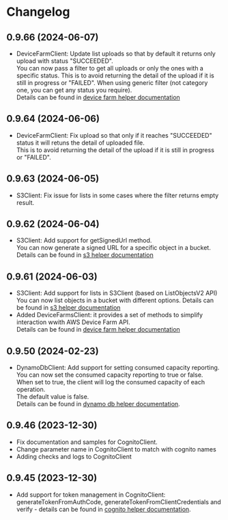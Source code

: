 # Changelog

## 0.9.66 (2024-06-07)

- DeviceFarmClient: Update list uploads so that by default it returns only upload with status "SUCCEEDED".  
  You can now pass a filter to get all uploads or only the ones with a specific status.
  This is to avoid returning the detail of the upload if it is still in progress or "FAILED".
  When using generic filter (not category one, you can get any status you require).  
  Details can be found in [device farm helper documentation](https://github.com/danielyaghil/aws-helpers/tree/main/docs/device-farm.md)

## 0.9.64 (2024-06-06)

- DeviceFarmClient: Fix upload so that only if it reaches "SUCCEEDED" status it will retuns the detail of uploaded file.  
  This is to avoid returning the detail of the upload if it is still in progress or "FAILED".

## 0.9.63 (2024-06-05)

- S3Client: Fix issue for lists in some cases where the filter returns empty result.

## 0.9.62 (2024-06-04)

- S3Client: Add support for getSignedUrl method.  
  You can now generate a signed URL for a specific object in a bucket.  
  Details can be found in [s3 helper documentation](https://github.com/danielyaghil/aws-helpers/tree/main/docs/s3.md)

## 0.9.61 (2024-06-03)

- S3Client: Add support for lists in S3Client (based on ListObjectsV2 API)
  You can now list objects in a bucket with different options.
  Details can be found in [s3 helper documentation](https://github.com/danielyaghil/aws-helpers/tree/main/docs/s3.md)
- Added DeviceFarmsClient: it provides a set of methods to simplify interaction wwith AWS Device Farm API.  
  Details can be found in [device farm helper documentation](https://github.com/danielyaghil/aws-helpers/tree/main/docs/device-farm.md)

## 0.9.50 (2024-02-23)

- DynamoDbClient: Add support for setting consumed capacity reporting.  
  You can now set the consumed capacity reporting to true or false.  
  When set to true, the client will log the consumed capacity of each operation.  
  The default value is false.  
  Details can be found in [dynamo db helper documentation](https://github.com/danielyaghil/aws-helpers/tree/main/docs/dynamo-db.md).

## 0.9.46 (2023-12-30)

- Fix documentation and samples for CognitoClient.
- Change parameter name in CognitoClient to match with cognito names
- Adding checks and logs to CognitoClient

## 0.9.45 (2023-12-30)

- Add support for token management in CognitoClient: generateTokenFromAuthCode, generateTokenFromClientCredentials and verify - details can be found in [cognito helper documentation](https://github.com/danielyaghil/aws-helpers/tree/main/docs/cognito.md).
